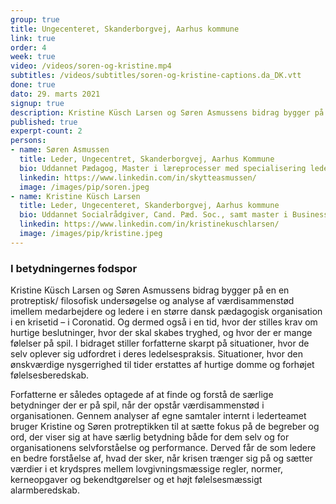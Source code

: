 ```yaml
---
group: true
title: Ungecenteret, Skanderborgvej, Aarhus kommune
link: true
order: 4
week: true
video: /videos/soren-og-kristine.mp4
subtitles: /videos/subtitles/soren-og-kristine-captions.da_DK.vtt
done: true
dato: 29. marts 2021
signup: true
description: Kristine Küsch Larsen og Søren Asmussens bidrag bygger på en en protreptisk/ filosofisk undersøgelse og analyse af værdisammenstød imellem medarbejdere og ledere i en større dansk pædagogisk organisation i en krisetid – i Coronatid. Og dermed også i en tid, hvor der stilles krav om hurtige beslutninger, hvor der skal skabes tryghed, og hvor der er mange følelser på spil. I bidraget stiller forfatterne skarpt på situationer, hvor de selv oplever sig udfordret i deres ledelsespraksis. Situationer, hvor den ønskværdige nysgerrighed til tider erstattes af hurtige domme og forhøjet følelsesberedskab. 
published: true
experpt-count: 2
persons:
- name: Søren Asmussen
  title: Leder, Ungecentret, Skanderborgvej, Aarhus Kommune
  bio: Uddannet Pædagog, Master i læreprocesser med specialisering ledelse og organisationspsykologi og Master i Business Coaching fra CCC. Arbejdsfokus på udsatte og anbragte unge i 20 år som leder.
  linkedin: https://www.linkedin.com/in/skytteasmussen/
  image: /images/pip/soren.jpeg
- name: Kristine Küsch Larsen
  title: Leder, Ungecenteret, Skanderborgvej, Aarhus kommune
  bio: Uddannet Socialrådgiver, Cand. Pæd. Soc., samt master i Business coaching fra CCC. Arbejdsfokus på udsatte unge i 15 år, primært som konsulent, siden underviser og de sidste 6 år som leder.
  linkedin: https://www.linkedin.com/in/kristinekuschlarsen/
  image: /images/pip/kristine.jpeg
---
```

### I betydningernes fodspor

Kristine Küsch Larsen og Søren Asmussens bidrag bygger på en en protreptisk/ filosofisk undersøgelse og analyse af værdisammenstød imellem medarbejdere og ledere i en større dansk pædagogisk organisation i en krisetid – i Coronatid. Og dermed også i en tid, hvor der stilles krav om hurtige beslutninger, hvor der skal skabes tryghed, og hvor der er mange følelser på spil. I bidraget stiller forfatterne skarpt på situationer, hvor de selv oplever sig udfordret i deres ledelsespraksis. Situationer, hvor den ønskværdige nysgerrighed til tider erstattes af hurtige domme og forhøjet følelsesberedskab. 

Forfatterne er således optagede af at finde og forstå de særlige betydninger der er på spil, når der opstår værdisammenstød i organisationen. Gennem analyser af egne samtaler internt i lederteamet bruger Kristine og Søren protreptikken til at sætte fokus på de begreber og ord, der viser sig at have særlig betydning både for dem selv og for organisationens selvforståelse og performance. Derved får de som ledere en bedre forståelse af, hvad der sker, når krisen trænger sig på og sætter værdier i et krydspres mellem lovgivningsmæssige regler, normer, kerneopgaver og bekendtgørelser og et højt følelsesmæssigt alarmberedskab.